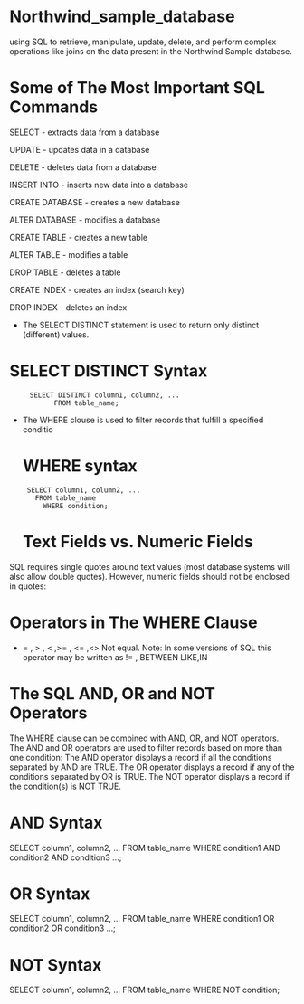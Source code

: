 # Northwind_sample_database
using SQL to retrieve, manipulate, update, delete, and perform complex operations like joins on the data present in the Northwind Sample database.


# Some of The Most Important SQL Commands
SELECT - extracts data from a database

UPDATE - updates data in a database

DELETE - deletes data from a database

INSERT INTO - inserts new data into a database

CREATE DATABASE - creates a new database

ALTER DATABASE - modifies a database

CREATE TABLE - creates a new table

ALTER TABLE - modifies a table

DROP TABLE - deletes a table

CREATE INDEX - creates an index (search key)

DROP INDEX - deletes an index


- The SELECT DISTINCT statement is used to return only distinct (different) values.
# SELECT DISTINCT Syntax
         SELECT DISTINCT column1, column2, ...
               FROM table_name;
- The WHERE clouse is used to filter records that fulfill a specified conditio
   # WHERE syntax  
       SELECT column1, column2, ...
         FROM table_name
           WHERE condition;
  # Text Fields vs. Numeric Fields
SQL requires single quotes around text values (most database systems will also allow double quotes).
However, numeric fields should not be enclosed in quotes:

# Operators in The WHERE Clause
 -  = , > , < ,>= , <= ,<>	Not equal. Note: In some versions of SQL this operator may be written as != , BETWEEN
 LIKE,IN

# The SQL AND, OR and NOT Operators
The WHERE clause can be combined with AND, OR, and NOT operators.
The AND and OR operators are used to filter records based on more than one condition:
The AND operator displays a record if all the conditions separated by AND are TRUE.
The OR operator displays a record if any of the conditions separated by OR is TRUE.
The NOT operator displays a record if the condition(s) is NOT TRUE.

# AND Syntax
SELECT column1, column2, ...
  FROM table_name
   WHERE condition1 AND condition2 AND condition3 ...;

# OR Syntax
SELECT column1, column2, ...
  FROM table_name
    WHERE condition1 OR condition2 OR condition3 ...;

# NOT Syntax
SELECT column1, column2, ...
  FROM table_name
    WHERE NOT condition;








